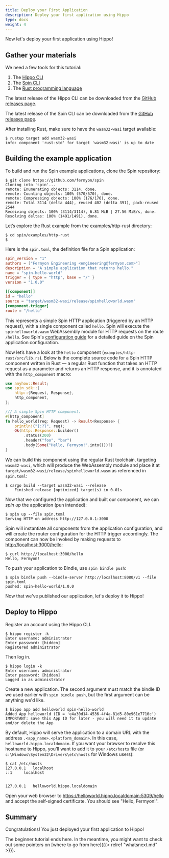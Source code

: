 ```yaml
---
title: Deploy your First Application
description: Deploy your first application using Hippo
type: docs
weight: 4
---
```


Now let's deploy your first application using Hippo!

## Gather your materials

We need a few tools for this tutorial:

1. The [Hippo CLI](https://github.com/deislabs/hippo-cli)
1. The [Spin CLI](https://spin.fermyon.dev/)
1. The [Rust programming language](https://www.rust-lang.org/)

The latest release of the Hippo CLI can be downloaded from the [GitHub releases
page](https://github.com/deislabs/hippo-cli/releases).

The latest release of the Spin CLI can be downloaded from the [GitHub releases
page](https://github.com/fermyon/spin/releases).

After installing Rust, make sure to have the `wasm32-wasi` target available:

```console
$ rustup target add wasm32-wasi
info: component 'rust-std' for target 'wasm32-wasi' is up to date
```

## Building the example application

To build and run the Spin example applications, clone the Spin repository:

```console
$ git clone https://github.com/fermyon/spin
Cloning into 'spin'...
remote: Enumerating objects: 3114, done.
remote: Counting objects: 100% (570/570), done.
remote: Compressing objects: 100% (176/176), done.
remote: Total 3114 (delta 444), reused 402 (delta 391), pack-reused 2544
Receiving objects: 100% (3114/3114), 6.81 MiB | 27.56 MiB/s, done.
Resolving deltas: 100% (1491/1491), done.
```

Let’s explore the Rust example from the examples/http-rust directory:

```console
$ cd spin/examples/http-rust
$
```

Here is the `spin.toml`, the definition file for a Spin application:

```toml
spin_version = "1"
authors = ["Fermyon Engineering <engineering@fermyon.com>"]
description = "A simple application that returns hello."
name = "spin-hello-world"
trigger = { type = "http", base = "/" }
version = "1.0.0"

[[component]]
id = "hello"
source = "target/wasm32-wasi/release/spinhelloworld.wasm"
[component.trigger]
route = "/hello"
```

This represents a simple Spin HTTP application (triggered by an HTTP request),
with a single component called `hello`. Spin will execute the
`spinhelloworld.wasm` WebAssembly module for HTTP requests on the route
`/hello`. See Spin's [configuration
guide](https://spin.fermyon.dev/configuration) for a detailed guide on the Spin
application configuration.

Now let’s have a look at the `hello` component
(`examples/http-rust/src/lib.rs`). Below is the complete source code for a Spin
HTTP component written in Rust — a regular Rust function that takes an HTTP
request as a parameter and returns an HTTP response, and it is annotated with
the `http_component` macro:

```rust
use anyhow::Result;
use spin_sdk::{
    http::{Request, Response},
    http_component,
};

/// A simple Spin HTTP component.
#[http_component]
fn hello_world(req: Request) -> Result<Response> {
    println!("{:?}", req);
    Ok(http::Response::builder()
        .status(200)
        .header("foo", "bar")
        .body(Some("Hello, Fermyon!".into()))?)
}
```

We can build this component using the regular Rust toolchain, targeting
`wasm32-wasi`, which will produce the WebAssembly module and place it at
`target/wasm32-wasi/release/spinhelloworld.wasm` as referenced in `spin.toml`:

```console
$ cargo build --target wasm32-wasi --release
    Finished release [optimized] target(s) in 0.01s
```

Now that we configured the application and built our component, we can _spin
up_ the application (pun intended):

```console
$ spin up --file spin.toml
Serving HTTP on address http://127.0.0.1:3000
```

Spin will instantiate all components from the application configuration, and
will create the router configuration for the HTTP trigger accordingly. The
component can now be invoked by making requests to
<http://localhost:3000/hello>:

```console
$ curl http://localhost:3000/hello
Hello, Fermyon!
```

To push your application to Bindle, use `spin bindle push`:

```console
$ spin bindle push --bindle-server http://localhost:8080/v1 --file spin.toml 
pushed: spin-hello-world/1.0.0
```

Now that we've published our application, let's deploy it to Hippo!

## Deploy to Hippo

Register an account using the Hippo CLI.

```console
$ hippo register -k
Enter username: administrator
Enter password: [hidden]
Registered administrator
```

Then log in.

```console
$ hippo login -k
Enter username: administrator
Enter password: [hidden]
Logged in as administrator
```

Create a new application. The second argument must match the bindle ID we used
earlier with `spin bindle push`, but the first argument can be anything we'd
like.

```console
$ hippo app add helloworld spin-hello-world
Added App helloworld (ID = 'e4a30d14-4536-4f4a-81d5-80e961e7710c')
IMPORTANT: save this App ID for later - you will need it to update and/or delete the App
```

By default, Hippo will serve the application to a domain URL with the address
`.<app_name>.<platform_domain>`. In this case, `helloworld.hippo.localdomain`.
If you want your browser to resolve this hostname to Hippo, you'll want to add
it to your `/etc/hosts` file (or `c:\Windows\System32\Drivers\etc\hosts` for
Windows users):

```console
$ cat /etc/hosts
127.0.0.1	localhost
::1		localhost


127.0.0.1   helloworld.hippo.localdomain
```

Open your web browser to <https://helloworld.hippo.localdomain:5309/hello> and
accept the self-signed certificate. You should see "Hello, Fermyon!".

## Summary

Congratulations! You just deployed your first application to Hippo!

The beginner tutorial ends here. In the meantime, you might want to check out
some pointers on [where to go from here]({{< relref "whatsnext.md" >}}).
